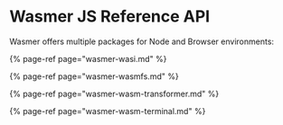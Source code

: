 # Wasmer JS Reference API

Wasmer offers multiple packages for Node and Browser environments:

{% page-ref page="wasmer-wasi.md" %}

{% page-ref page="wasmer-wasmfs.md" %}

{% page-ref page="wasmer-wasm-transformer.md" %}

{% page-ref page="wasmer-wasm-terminal.md" %}

